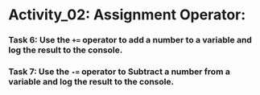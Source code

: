 # Activity_02: Assignment Operator:

### Task 6: Use the `+=` operator to add a number to a variable and log the result to the console.
### Task 7: Use the `-=` operator to Subtract a number from a variable and log the result to the console.